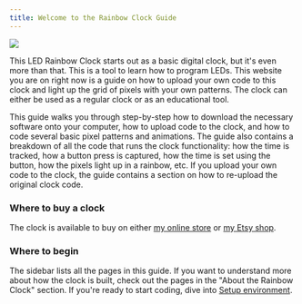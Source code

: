 ```yaml
---
title: Welcome to the Rainbow Clock Guide
---
```


![](static/rainbow-clock-photo.png)


This LED Rainbow Clock starts out as a basic digital clock, but it's even more than that. This is a tool to learn how to program LEDs. This website you are on right now is a guide on how to upload your own code to this clock and light up the grid of pixels with your own patterns. The clock can either be used as a regular clock or as an educational tool.

This guide walks you through step-by-step how to download the necessary software onto your computer, how to upload code to the clock, and how to code several basic pixel patterns and animations. The guide also contains a breakdown of all the code that runs the clock functionality: how the time is tracked, how a button press is captured, how the time is set using the button, how the pixels light up in a rainbow, etc. If you upload your own code to the clock, the guide contains a section on how to re-upload the original clock code.


### Where to buy a clock

The clock is available to buy on either [my online store](https://mickymakes.square.site/product/rainbow-clock/3) or [my Etsy shop](https://www.etsy.com/listing/1656722711/learn-to-code-leds-led-rainbow-clock).


### Where to begin

The sidebar lists all the pages in this guide. If you want to understand more about how the clock is built, check out the pages in the "About the Rainbow Clock" section. If you're ready to start coding, dive into [Setup environment](write-your-own-led-code/setup-environment).
